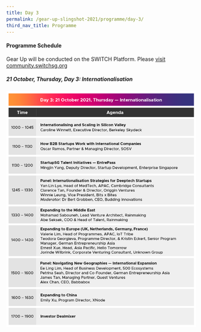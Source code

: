 ```yaml
---
title: Day 3
permalink: /gear-up-slingshot-2021/programme/day-3/
third_nav_title: Programme
---
```

#### Programme Schedule
Gear Up will be conducted on the SWITCH Platform. Please [visit community.switchsg.org](https://community.switchsg.org/)

##### 21 October, Thursday, Day 3: Internationalisation

![Alt text for image on Isomer site](/images/slingshot_131021_gup_prog_day_3_oct21_v4_20211013.png)